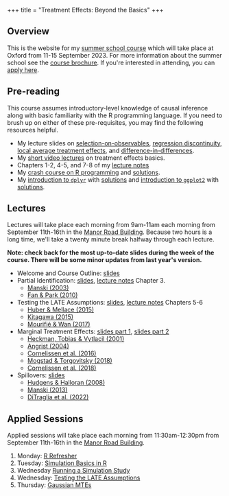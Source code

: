 +++
title = "Treatment Effects: Beyond the Basics"
+++

## Overview
This is the website for my [summer school course](https://www.economics.ox.ac.uk/september-summer-school) which will take place at Oxford from 11-15 September 2023. For more information about the summer school see the [course brochure](https://www.economics.ox.ac.uk/sites/default/files/economics/documents/media/oess_brochure.pdf). If you're interested in attending, you can [apply here](https://docs.google.com/forms/d/e/1FAIpQLSeYWv-l4H0myUNiSADRK3IdzV0YbqU6a_NAqM66kRY7ocjuqg/viewform). 


## Pre-reading
This course assumes introductory-level knowledge of causal inference along with basic familiarity with the R programming language. If you need to brush up on either of these pre-requisites, you may find the following resources helpful.
- My lecture slides on [selection-on-observables](https://ditraglia.com/erm/15-selection-on-observables.pdf), [regression discontinuity](https://ditraglia.com/erm/17-rd.pdf), [local average treatment effects](https://ditraglia.com/erm/18-LATE.pdf), and [difference-in-differences](https://ditraglia.com/erm/19-DiD.pdf).
- My [short video lectures](/videos) on treatment effects basics.
- Chapters 1-2, 4-5, and 7-8 of my [lecture notes](/treatment-effects.pdf) 
- My [crash course on R programming](https://ditraglia.com/erm/01-r-programming.html) and [solutions](https://ditraglia.com/erm/01-r-programming-solutions.html).
- My [introduction to `dplyr`](https://ditraglia.com/erm/02-dplyr-intro.html) with [solutions](https://ditraglia.com/erm/02-dplyr-intro-solutions.html) and [introduction to `ggplot2`](https://ditraglia.com/erm/03-ggplot2-intro.html) with [solutions](https://ditraglia.com/erm/03-ggplot2-intro-solutions.html).

## Lectures
Lectures will take place each morning from 9am-11am each morning from September 11th-16th in the [Manor Road Building](https://maps.apple.com/place?q=Manor%20Road%20Building&ll=51.75676%2C-1.2468&auid=1776925928559182676&lsp=9902&address=Manor%20Road%2C%20Oxford%2C%20OX1%203UQ%2C%20England). Because two hours is a long time, we'll take a twenty minute break halfway through each lecture.

**Note: check back for the most up-to-date slides during the week of the course. There will be some minor updates from last year's version.**

- Welcome and Course Outline: [slides](/slides-summer-school-welcome.pdf)
- Partial Identification: [slides](/slides-partial-ID.pdf), [lecture notes](/treatment-effects.pdf) Chapter 3.
  - [Manski (2003)](https://link.springer.com/book/10.1007/b97478) 
  - [Fan & Park (2010)](/Fan-Park-2010.pdf)
- Testing the LATE Assumptions: [slides](/slides-testing-LATE.pdf), [lecture notes](/treatment-effects.pdf) Chapters 5-6
  - [Huber & Mellace (2015)](/Huber-Mellace-2015.pdf)
  - [Kitagawa (2015)](/Kitagawa-2015.pdf)
  - [Mourifié & Wan (2017)](/Mourifie-Wan-2017.pdf)
- Marginal Treatment Effects: [slides part 1](/slides-MTE1.pdf), [slides part 2](/slides-MTE2.pdf)
  - [Heckman, Tobias & Vytlacil (2001)](/Heckman-Tobias-Vytlacil-2001.pdf)
  - [Angrist (2004)](/Angrist-2004.pdf)
  - [Cornelissen et al. (2016)](/Cornelissen-et-al-2016.pdf)
  - [Mogstad & Torgovitsky (2018)](/Mogstad-Torgovitsky-2018.pdf)
  - [Cornelissen et al. (2018)](/Cornelissen-et-al-2018.pdf)
- Spillovers: [slides](/slides-spillovers.pdf) 
  - [Hudgens & Halloran (2008)](/Hudgens-Halloran-2008.pdf)
  - [Manski (2013)](/Manski-2013.pdf)
  - [DiTraglia et al. (2022)](https://ditraglia.com/pdf/spillovers-paper.pdf) 


## Applied Sessions 
Applied sessions will take place each morning from 11:30am-12:30pm from September 11th-16th in the [Manor Road Building](https://maps.apple.com/place?q=Manor%20Road%20Building&ll=51.75676%2C-1.2468&auid=1776925928559182676&lsp=9902&address=Manor%20Road%2C%20Oxford%2C%20OX1%203UQ%2C%20England).

1. Monday: [R Refresher](./01-r-refresher.html)
2. Tuesday: [Simulation Basics in R](./02-simulation-basics.html)
3. Wednesday [Running a Simulation Study](./03-simulation-study.html)
4. Wednesday: [Testing the LATE Assumptions](./04-testing-LATE.html)
5. Thursday: [Gaussian MTEs](./05-gaussian-MTE.html)


<!--Class meetings this term will take place over Zoom. Login details will be posted on the *Advanced Econometrics 1* canvas page on Monday, November 23rd. For each class meeting, I list the relevant chapters of the [lecture notes](/treatment-effects.pdf) along with papers for discussion. You should be able to access all of the assigned papers using your Oxford login. Let me know if you encounter any problems. 
1. November 24th (Tuesday): 12-1:30pm
    * Read in advance: Lecture notes chapters 1-2
    * Watch in advance: [The Potential Outcomes Framework](https://expl.ai/QHUAVRV), [Conditional Independence](https://expl.ai/LXPVDDN), [Selection Bias](https://expl.ai/DWVNRZU)
    * Discussion: Analyzing data from randomized controlled experiments. Please skim [Athey & Imbens (2017)](https://www.sciencedirect.com/science/article/pii/S2214658X16300174) Sections 1-8 and 10, along with [Mutz, Pemantle & Pham (2019)](https://amstat.tandfonline.com/doi/full/10.1080/00031305.2017.1322143) in advance.
2. November 27th (Friday): 1:30-3pm
    * Read in advance: Lecture notes chapter 3
    * Watch in advance: [Regression Adjustment](https://expl.ai/BJWTFKG), [Propensity Score Weighting](https://expl.ai/BASRRGX)
    * Discussion: Matching and weighting methods. Please skim [Todd (2010)](https://pdfs.semanticscholar.org/f21e/b74cebd5fd3cd8275b522baceba3ae4cfd52.pdf), and [King & Nielsen (2019)](https://www.cambridge.org/core/journals/political-analysis/article/whypropensity-scoresshould-not-be-usedformatching/94DDE7ED8E2A796B693096EB714BE68B) in advance. This [blog post](http://econjeff.blogspot.com/2010/10/on-matching.html) by Jeff Smith may also be of interest. 
3. December 1st (Tuesday): 12-1:30pm
    * Read in advance: Lecture notes chapter 4
    * Watch in advance: TBC (posted by Monday, Nov. 30th)
    * Discussion: Noncompliance in RCTs and Treatment effect heterogeneity. Please read [Athey & Imbens 2017) Section 9](https://www.sciencedirect.com/science/article/pii/S2214658X16300174) and [Angrist (2004)](https://academic.oup.com/ej/article/114/494/C52/5086004), in advance.
4. December 4th (Friday): 1:30-3pm
    * Read in advance: Lecture notes chapter 5
    * Watch in advance: TBC
    * Discussion: Regression discontinuity designs. Please read [Lee & Lemieux (2010)](https://www.aeaweb.org/articles?id=10.1257/jel.48.2.281) in advance. 
5. May 24th, 2021 (Monday): 2-3:30pm 
    * **Revision Lecture** ~~Manor Road Building~~ *Unfortunately, I have just learned that I will not be permitted to give this lecture in-person, so it will have to take place on zoom. Details will appear on canvas soon.*
    * [problems](/ps.pdf), [solutions](/ps-soln.pdf)
-->
